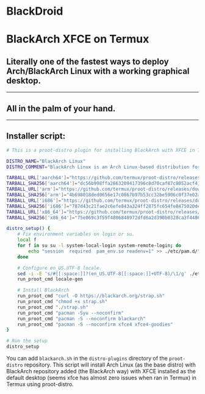 # BlackDroid
BlackArch XFCE on Termux
====

## Literally one of the fastest ways to deploy Arch/BlackArch Linux with a working graphical desktop.

------

## All in the palm of your hand.

------

## Installer script:

```sh
# This is a proot-distro plugin for installing BlackArch with XFCE in Termux.

DISTRO_NAME="BlackArch Linux"
DISTRO_COMMENT="BlackArch Linux is an Arch Linux-based distribution for penetration testers and security researchers."

TARBALL_URL['aarch64']="https://github.com/termux/proot-distro/releases/download/v4.17.3/archlinux-aarch64-pd-v4.17.3.tar.xz"
TARBALL_SHA256['aarch64']="dc56b998ffa2663209417396c8d70caf87c8052acf41e9a2c6daf24cbd181533"
TARBALL_URL['arm']="https://github.com/termux/proot-distro/releases/download/v4.17.3/archlinux-arm-pd-v4.17.3.tar.xz"
TARBALL_SHA256['arm']="4b698018ded0656e17c0867b97b53cc32be5906c0f37e02ab499c65d5f12d439"
TARBALL_URL['i686']="https://github.com/termux/proot-distro/releases/download/v4.17.3/archlinux-i686-pd-v4.17.3.tar.xz"
TARBALL_SHA256['i686']="787d43c21fae2c6efe843a324ff2875fc654fe8475020deb8678c224967f29af"
TARBALL_URL['x86_64']="https://github.com/termux/proot-distro/releases/download/v4.17.3/archlinux-x86_64-pd-v4.17.3.tar.xz"
TARBALL_SHA256['x86_64']="75e069c3f59f4806848972dfd6a2d390b0328ca3f4486db140eb21d1d376b35b"

distro_setup() {
    # Fix environment variables on login or su.
    local f
    for f in su su -l system-local-login system-remote-login; do
        echo "session  required  pam_env.so readenv=1" >> ./etc/pam.d/"${f}"
    done

    # Configure en_US.UTF-8 locale.
    sed -i -E 's/#[[:space:]]?(en_US.UTF-8[[:space:]]+UTF-8)/\1/g' ./etc/locale.gen
    run_proot_cmd locale-gen

    # Install BlackArch
    run_proot_cmd "curl -O https://blackarch.org/strap.sh"
    run_proot_cmd "chmod +x strap.sh"
    run_proot_cmd "./strap.sh"
    run_proot_cmd "pacman -Syu --noconfirm"
    run_proot_cmd "pacman -S --noconfirm blackarch"
    run_proot_cmd "pacman -S --noconfirm xfce4 xfce4-goodies"
}

# Run the setup
distro_setup
```

You can add `blackarch.sh` in the `distro-plugins` directory of the `proot-distro` repository. This script will install Arch Linux (as the base distro) with BlackArch repository added (the BlackArch way)
with XFCE installed as the default desktop (seems xfce has almost zero issues when ran in Termux) in Termux using proot-distro.

